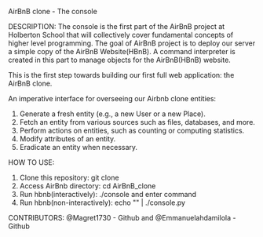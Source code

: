 AirBnB clone - The console

DESCRIPTION:
The console is the first part of the AirBnB project at Holberton School that will collectively cover fundamental concepts of higher level programming. The goal of AirBnB project is to deploy our server a simple copy of the AirBnB Website(HBnB). A command interpreter is created in this part to manage objects for the AirBnB(HBnB) website.

This is the first step towards building our first full web application: the AirBnB clone.

An imperative interface for overseeing our Airbnb clone entities:

1. Generate a fresh entity (e.g., a new User or a new Place).
2. Fetch an entity from various sources such as files, databases, and more.
3. Perform actions on entities, such as counting or computing statistics.
4. Modify attributes of an entity.
5. Eradicate an entity when necessary.

HOW TO USE:
1. Clone this repository: git clone 
2. Access AirBnb directory: cd AirBnB_clone
3. Run hbnb(interactively): ./console and enter command
4. Run hbnb(non-interactively): echo "<command>" | ./console.py

CONTRIBUTORS:
@Magret1730 - Github and @Emmanuelahdamilola - Github

